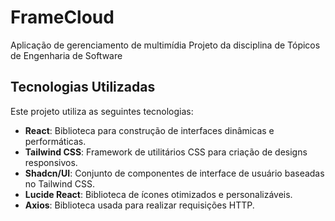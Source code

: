 # FrameCloud
Aplicação de gerenciamento de multimídia
Projeto da disciplina de Tópicos de Engenharia de Software


## Tecnologias Utilizadas

Este projeto utiliza as seguintes tecnologias:

- **React**: Biblioteca para construção de interfaces dinâmicas e performáticas.
- **Tailwind CSS**: Framework de utilitários CSS para criação de designs responsivos.
- **Shadcn/UI**: Conjunto de componentes de interface de usuário baseadas no Tailwind CSS.
- **Lucide React**: Biblioteca de ícones otimizados e personalizáveis.
- **Axios**: Biblioteca usada para realizar requisições HTTP.

